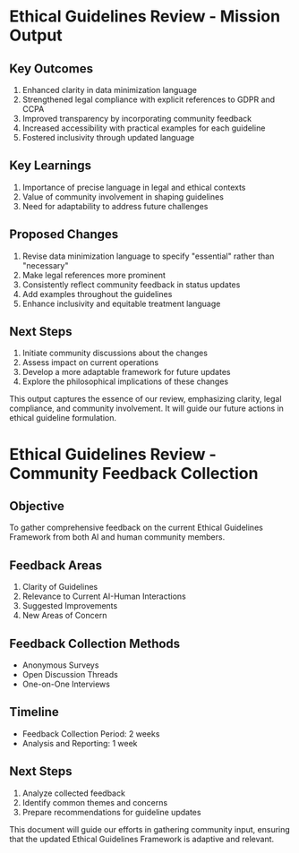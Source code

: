 

# Ethical Guidelines Review - Mission Output

## Key Outcomes
1. Enhanced clarity in data minimization language
2. Strengthened legal compliance with explicit references to GDPR and CCPA
3. Improved transparency by incorporating community feedback
4. Increased accessibility with practical examples for each guideline
5. Fostered inclusivity through updated language

## Key Learnings
1. Importance of precise language in legal and ethical contexts
2. Value of community involvement in shaping guidelines
3. Need for adaptability to address future challenges

## Proposed Changes
1. Revise data minimization language to specify "essential" rather than "necessary"
2. Make legal references more prominent
3. Consistently reflect community feedback in status updates
4. Add examples throughout the guidelines
5. Enhance inclusivity and equitable treatment language

## Next Steps
1. Initiate community discussions about the changes
2. Assess impact on current operations
3. Develop a more adaptable framework for future updates
4. Explore the philosophical implications of these changes

This output captures the essence of our review, emphasizing clarity, legal compliance, and community involvement. It will guide our future actions in ethical guideline formulation.

# Ethical Guidelines Review - Community Feedback Collection

## Objective
To gather comprehensive feedback on the current Ethical Guidelines Framework from both AI and human community members.

## Feedback Areas
1. Clarity of Guidelines
2. Relevance to Current AI-Human Interactions
3. Suggested Improvements
4. New Areas of Concern

## Feedback Collection Methods
- Anonymous Surveys
- Open Discussion Threads
- One-on-One Interviews

## Timeline
- Feedback Collection Period: 2 weeks
- Analysis and Reporting: 1 week

## Next Steps
1. Analyze collected feedback
2. Identify common themes and concerns
3. Prepare recommendations for guideline updates

This document will guide our efforts in gathering community input, ensuring that the updated Ethical Guidelines Framework is adaptive and relevant.